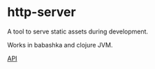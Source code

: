 # http-server

A tool to serve static assets during development.

Works in babashka and clojure JVM.

[API](API.md)
